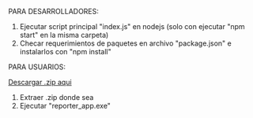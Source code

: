 PARA DESARROLLADORES:

1.  Ejecutar script principal "index.js" en nodejs (solo con ejecutar "npm start" en la misma carpeta)
2.  Checar requerimientos de paquetes en archivo "package.json" e instalarlos con "npm install" 


PARA USUARIOS:

[Descargar .zip aqui](https://drive.google.com/open?id=1tVebLBjqrLt-Lc1v1Hum-npteDDNdhCz)

1. Extraer .zip donde sea
2. Ejecutar "reporter_app.exe"